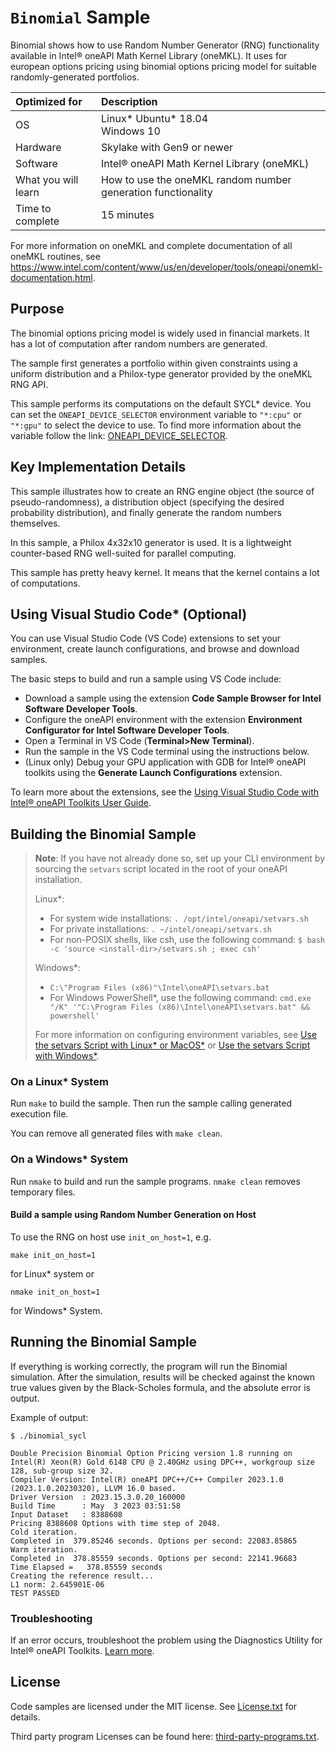# `Binomial` Sample

Binomial shows how to use Random Number Generator (RNG) functionality
available in Intel® oneAPI Math Kernel Library (oneMKL). It uses for
european options pricing using binomial options pricing model
for suitable randomly-generated portfolios.

| Optimized for       | Description
|:---                 |:---
| OS                  | Linux* Ubuntu* 18.04 <br> Windows 10
| Hardware            | Skylake with Gen9 or newer
| Software            | Intel® oneAPI Math Kernel Library (oneMKL)
| What you will learn | How to use the oneMKL random number generation functionality
| Time to complete    | 15 minutes

For more information on oneMKL and complete documentation of all oneMKL routines,
see https://www.intel.com/content/www/us/en/developer/tools/oneapi/onemkl-documentation.html.

## Purpose

The binomial options pricing model is widely used in financial markets.
It has a lot of computation after random numbers are generated.

The sample first generates a portfolio within given constraints using a uniform
distribution and a Philox-type generator provided by the oneMKL RNG API.

This sample performs its computations on the default SYCL* device. You can set
the `ONEAPI_DEVICE_SELECTOR` environment variable to `"*:cpu"` or `"*:gpu"`
to select the device to use.
To find more information about the variable follow the link:
[ONEAPI_DEVICE_SELECTOR](https://github.com/intel/llvm/blob/sycl/sycl/doc/EnvironmentVariables.md#oneapi_device_selector).

## Key Implementation Details

This sample illustrates how to create an RNG engine object (the source of
pseudo-randomness), a distribution object (specifying the desired probability
distribution), and finally generate the random numbers themselves.

In this sample, a Philox 4x32x10 generator is used. It is a lightweight
counter-based RNG well-suited for parallel computing.

This sample has pretty heavy kernel. It means that the kernel
contains a lot of computations.

## Using Visual Studio Code* (Optional)

You can use Visual Studio Code (VS Code) extensions to set your environment, create launch configurations,
and browse and download samples.

The basic steps to build and run a sample using VS Code include:
 - Download a sample using the extension **Code Sample Browser for Intel Software Developer Tools**.
 - Configure the oneAPI environment with the extension **Environment Configurator for Intel Software Developer Tools**.
 - Open a Terminal in VS Code (**Terminal>New Terminal**).
 - Run the sample in the VS Code terminal using the instructions below.
 - (Linux only) Debug your GPU application with GDB for Intel® oneAPI toolkits using the **Generate Launch Configurations** extension.

To learn more about the extensions, see the
[Using Visual Studio Code with Intel® oneAPI Toolkits User Guide](https://www.intel.com/content/www/us/en/develop/documentation/using-vs-code-with-intel-oneapi/top.html).

## Building the Binomial Sample

> **Note**: If you have not already done so, set up your CLI
> environment by sourcing  the `setvars` script located in
> the root of your oneAPI installation.
>
> Linux*:
> - For system wide installations: `. /opt/intel/oneapi/setvars.sh`
> - For private installations: `. ~/intel/oneapi/setvars.sh`
> - For non-POSIX shells, like csh, use the following command: `$ bash -c 'source <install-dir>/setvars.sh ; exec csh'`
>
> Windows*:
> - `C:\"Program Files (x86)"\Intel\oneAPI\setvars.bat`
> - For Windows PowerShell*, use the following command: `cmd.exe "/K" '"C:\Program Files (x86)\Intel\oneAPI\setvars.bat" && powershell'`
>
> For more information on configuring environment variables, see [Use the setvars Script with Linux* or MacOS*](https://www.intel.com/content/www/us/en/develop/documentation/oneapi-programming-guide/top/oneapi-development-environment-setup/use-the-setvars-script-with-linux-or-macos.html) or [Use the setvars Script with Windows*](https://www.intel.com/content/www/us/en/develop/documentation/oneapi-programming-guide/top/oneapi-development-environment-setup/use-the-setvars-script-with-windows.html).

### On a Linux* System
Run `make` to build the sample. Then run the sample calling generated execution file.

You can remove all generated files with `make clean`.

### On a Windows* System
Run `nmake` to build and run the sample programs. `nmake clean` removes temporary files.

#### Build a sample using Random Number Generation on Host
To use the RNG on host use `init_on_host=1`, e.g.
```
make init_on_host=1
```
for Linux* system or

```
nmake init_on_host=1
```

for Windows* System.

## Running the Binomial Sample
If everything is working correctly, the program will run the Binomial simulation.
After the simulation, results will be checked against the known true values
given by the Black-Scholes formula, and the absolute error is output.

Example of output:
```
$ ./binomial_sycl

Double Precision Binomial Option Pricing version 1.8 running on Intel(R) Xeon(R) Gold 6148 CPU @ 2.40GHz using DPC++, workgroup size 128, sub-group size 32.
Compiler Version: Intel(R) oneAPI DPC++/C++ Compiler 2023.1.0 (2023.1.0.20230320), LLVM 16.0 based.
Driver Version  : 2023.15.3.0.20_160000
Build Time      : May  3 2023 03:51:58
Input Dataset   : 8388608
Pricing 8388608 Options with time step of 2048.
Cold iteration.
Completed in  379.85246 seconds. Options per second: 22083.85865
Warm iteration.
Completed in  378.85559 seconds. Options per second: 22141.96683
Time Elapsed =   378.85559 seconds
Creating the reference result...
L1 norm: 2.645901E-06
TEST PASSED
```

### Troubleshooting
If an error occurs, troubleshoot the problem using the Diagnostics Utility for Intel® oneAPI Toolkits.
[Learn more](https://www.intel.com/content/www/us/en/docs/oneapi/user-guide-diagnostic-utility/current/overview.html).

## License

Code samples are licensed under the MIT license. See
[License.txt](License.txt) for details.

Third party program Licenses can be found here: [third-party-programs.txt](third-party-programs.txt).
